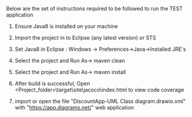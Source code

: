 Below are the set of instructions required to be followed to run the TEST application


1. Ensure Java8 is installed on your machine

2. Import the project in to Eclipse (any latest version) or STS

3. Set Java8 in Eclipse : Windows -> Preferences->Java->Installed JRE's

4. Select the project and Run As-> maven clean

5. Select the project and Run As-> maven install

6. After build is successful, Open <Project_folder>\target\site\jacoco\index.html to view code coverage

7. import or open the file "DiscountApp-UML Class diagram.drawio.xml" with "https://app.diagrams.net/" web application